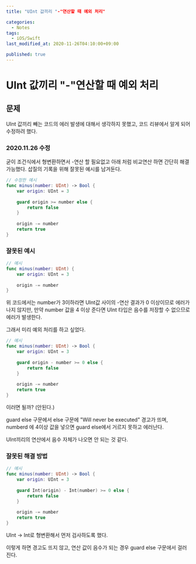 ```yaml
---
title: "UInt 값끼리 "-"연산할 때 예외 처리"

categories:
  - Notes
tags:
  - iOS/Swift
last_modified_at: 2020-11-26T04:10:00+09:00

published: true
---
```


# UInt 값끼리 "-"연산할 때 예외 처리

## 문제

UInt 값끼리 빼는 코드의 에러 발생에 대해서 생각하지 못했고, 코드 리뷰에서 알게 되어 수정하려 했다.

### 2020.11.26 수정

굳이 조건식에서 형변환하면서 -연산 할 필요없고
아래 처럼 비교연산 하면 간단히 해결 가능했다.
삽질의 기록을 위해 잘못된 예시를 남겨둔다.

~~~swift
// 수정한 예시
func minus(number: UInt) -> Bool {
    var origin: UInt = 3
    
    guard origin >= number else {
        return false
    }
    
    origin -= number
    return true
}
~~~

### 잘못된 예시

~~~swift
// 예시
func minus(number: UInt) {
    var origin: UInt = 3
    
    origin -= number
}
~~~

위 코드에서는 number가 3이하라면 UInt값 사이의 -연산 결과가 0 이상이므로 에러가 나지 않지만, 만약 number 값을 4 이상 준다면 UInt 타입은 음수를 저장할 수 없으므로 에러가 발생한다.

그래서 미리 예외 처리를 하고 싶었다.

~~~swift
// 예시
func minus(number: UInt) -> Bool {
    var origin: UInt = 3
    
    guard origin - number >= 0 else {
        return false
    }
    
    origin -= number
    return true
}
~~~

이러면 될까? (안된다.)

guard else 구문에서 else 구문에 "Will never be executed" 경고가 뜨며, numberd 에 4이상 값을 넣으면 guard else에서 거르지 못하고 에러난다.

UInt끼리의 연산에서 음수 자체가 나오면 안 되는 것 같다.

### 잘못된 해결 방법

~~~swift
// 예시
func minus(number: UInt) -> Bool {
    var origin: UInt = 3
    
    guard Int(origin) - Int(number) >= 0 else {
        return false
    }
    
    origin -= number
    return true
}
~~~

UInt -> Int로 형변환해서 먼저 검사하도록 했다.

이렇게 하면 경고도 뜨지 않고, 연산 값이 음수가 되는 경우 guard else 구문에서 걸러진다.
